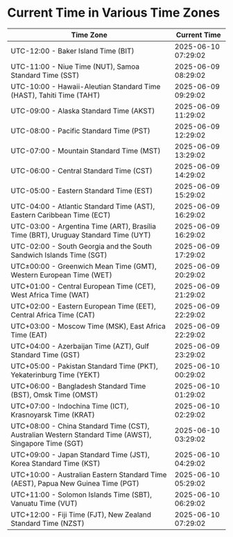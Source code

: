 # Current Time in Various Time Zones

| Time Zone | Current Time |
|-----------|--------------|
| UTC-12:00 - Baker Island Time (BIT) | 2025-06-10 07:29:02 |
| UTC-11:00 - Niue Time (NUT), Samoa Standard Time (SST) | 2025-06-09 08:29:02 |
| UTC-10:00 - Hawaii-Aleutian Standard Time (HAST), Tahiti Time (TAHT) | 2025-06-09 09:29:02 |
| UTC-09:00 - Alaska Standard Time (AKST) | 2025-06-09 11:29:02 |
| UTC-08:00 - Pacific Standard Time (PST) | 2025-06-09 12:29:02 |
| UTC-07:00 - Mountain Standard Time (MST) | 2025-06-09 13:29:02 |
| UTC-06:00 - Central Standard Time (CST) | 2025-06-09 14:29:02 |
| UTC-05:00 - Eastern Standard Time (EST) | 2025-06-09 15:29:02 |
| UTC-04:00 - Atlantic Standard Time (AST), Eastern Caribbean Time (ECT) | 2025-06-09 16:29:02 |
| UTC-03:00 - Argentina Time (ART), Brasília Time (BRT), Uruguay Standard Time (UYT) | 2025-06-09 16:29:02 |
| UTC-02:00 - South Georgia and the South Sandwich Islands Time (SGT) | 2025-06-09 17:29:02 |
| UTC±00:00 - Greenwich Mean Time (GMT), Western European Time (WET) | 2025-06-09 20:29:02 |
| UTC+01:00 - Central European Time (CET), West Africa Time (WAT) | 2025-06-09 21:29:02 |
| UTC+02:00 - Eastern European Time (EET), Central Africa Time (CAT) | 2025-06-09 22:29:02 |
| UTC+03:00 - Moscow Time (MSK), East Africa Time (EAT) | 2025-06-09 22:29:02 |
| UTC+04:00 - Azerbaijan Time (AZT), Gulf Standard Time (GST) | 2025-06-09 23:29:02 |
| UTC+05:00 - Pakistan Standard Time (PKT), Yekaterinburg Time (YEKT) | 2025-06-10 00:29:02 |
| UTC+06:00 - Bangladesh Standard Time (BST), Omsk Time (OMST) | 2025-06-10 01:29:02 |
| UTC+07:00 - Indochina Time (ICT), Krasnoyarsk Time (KRAT) | 2025-06-10 02:29:02 |
| UTC+08:00 - China Standard Time (CST), Australian Western Standard Time (AWST), Singapore Time (SGT) | 2025-06-10 03:29:02 |
| UTC+09:00 - Japan Standard Time (JST), Korea Standard Time (KST) | 2025-06-10 04:29:02 |
| UTC+10:00 - Australian Eastern Standard Time (AEST), Papua New Guinea Time (PGT) | 2025-06-10 05:29:02 |
| UTC+11:00 - Solomon Islands Time (SBT), Vanuatu Time (VUT) | 2025-06-10 06:29:02 |
| UTC+12:00 - Fiji Time (FJT), New Zealand Standard Time (NZST) | 2025-06-10 07:29:02 |
